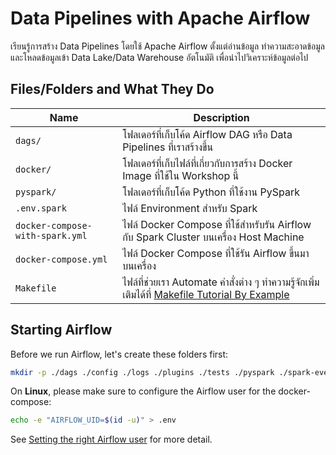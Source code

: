 # Data Pipelines with Apache Airflow

เรียนรู้การสร้าง Data Pipelines โดยใช้ Apache Airflow ตั้งแต่อ่านข้อมูล ทำความสะอาดข้อมูล
และโหลดข้อมูลเข้า Data Lake/Data Warehouse อัตโนมัติ เพื่อนำไปวิเคราะห์ข้อมูลต่อไป

## Files/Folders and What They Do

| Name | Description |
| - | - |
| `dags/` | โฟลเดอร์ที่เก็บโค้ด Airflow DAG หรือ Data Pipelines ที่เราสร้างขึ้น |
| `docker/` | โฟลเดอร์ที่เก็บไฟล์ที่เกี่ยวกับการสร้าง Docker Image ที่ใช้ใน Workshop นี้ |
| `pyspark/` | โฟลเดอร์ที่เก็บโค้ด Python ที่ใช้งาน PySpark |
| `.env.spark` | ไฟล์ Environment สำหรับ Spark |
| `docker-compose-with-spark.yml` | ไฟล์ Docker Compose ที่ใช้สำหรับรัน Airflow กับ Spark Cluster บนเครื่อง Host Machine |
| `docker-compose.yml` | ไฟล์ Docker Compose ที่ใช้รัน Airflow ขึ้นมาบนเครื่อง |
| `Makefile` | ไฟล์ที่ช่วยเรา Automate คำสั่งต่าง ๆ ทำความรู้จักเพิ่มเติมได้ที่ [Makefile Tutorial By Example](https://makefiletutorial.com/) |

## Starting Airflow

Before we run Airflow, let's create these folders first:

```sh
mkdir -p ./dags ./config ./logs ./plugins ./tests ./pyspark ./spark-events
```

On **Linux**, please make sure to configure the Airflow user for the docker-compose:

```sh
echo -e "AIRFLOW_UID=$(id -u)" > .env
```

See [Setting the right Airflow
user](https://airflow.apache.org/docs/apache-airflow/stable/howto/docker-compose/index.html#setting-the-right-airflow-user)
for more detail.
